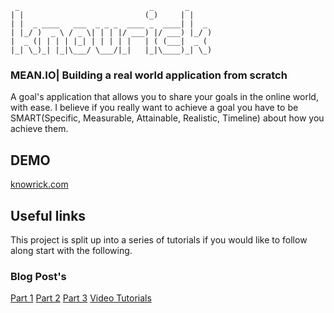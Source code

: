 ```
 _                             _       _     
| |                           (_)     | |    
| |  _ ____   ___  _ _ _  ____ _  ____| |  _ 
| |_/ )  _ \ / _ \| | | |/ ___) |/ ___) |_/ )
|  _ (| | | | |_| | | | | |   | ( (___|  _ ( 
|_| \_)_| |_|\___/ \___/|_|   |_|\____)_| \_)
```


### MEAN.IO| Building a real world application from scratch
A goal's application that allows you to share your goals in the online world, with ease. I believe if you really want to achieve a goal you have to be SMART(Specific, Measurable, Attainable, Realistic, Timeline) about how you achieve them.

## DEMO
[knowrick.com](http://knowrick.com)

## Useful links
This project is split up into a series of tutorials if you would like to follow along start with the following.

### Blog Post's
[Part 1](http://codewithintent.com/mean-io-tutorial-building-goals-application-from-scratch-part-1/)
[Part 2](http://codewithintent.com/mean-io-tutorial-building-goals-application-from-scratch-part-2/)
[Part 3](http://codewithintent.com/mean-io-tutorial-building-goals-application-from-scratch-part-3/)
[Video Tutorials](http://codewithintent.com/videos/mean-stack/)
